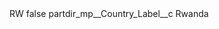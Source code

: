 <?xml version="1.0" encoding="UTF-8"?>
<CustomMetadata xmlns="http://soap.sforce.com/2006/04/metadata" xmlns:xsi="http://www.w3.org/2001/XMLSchema-instance" xmlns:xsd="http://www.w3.org/2001/XMLSchema">
    <label>RW</label>
    <protected>false</protected>
    <values>
        <field>partdir_mp__Country_Label__c</field>
        <value xsi:type="xsd:string">Rwanda</value>
    </values>
</CustomMetadata>
